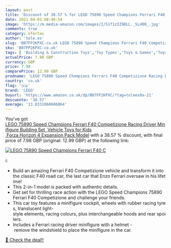```yaml
---
layout: post
title: 'Discount of 38.57 % for LEGO 75890 Speed Champions Ferrari F40 C'
date: 2021-04-01 00:46:54
image: 'https://m.media-amazon.com/images/I/51f1zIZ9DLL._SL400_.jpg'
comments: true
category: ofertas
author: 'tole.es'
slug: 'B07FP2KPXC-co.uk LEGO 75890 Speed Champions Ferrari F40 Competizione...'
sku: 'B07FP2KPXC-co.uk'
tags: [ 'Building & Construction Toys','Toy Types','Toys & Games','Toys Store','lego', ]
actualPrice: 7.98 GBP
currency: GBP
price: 7.98
comparePrice: 12.99 GBP
prodname: 'LEGO 75890 Speed Champions Ferrari F40 Competizione Racing Driver Minifigure Building Set  Vehicle Toys for Kids  Forza Horizon 4 Expansion Pack Model'
country: 'co.uk'
flag: '🇬🇧'
brand: 'LEGO'
buyurl: 'https://www.amazon.co.uk/dp/B07FP2KPXC/?tag=tolees0a-21'
descuento: '38.57'
average: '13.0331060606064'
---
```


You've got [LEGO 75890 Speed Champions Ferrari F40 Competizione Racing Driver Minifigure Building Set  Vehicle Toys for Kids  Forza Horizon 4 Expansion Pack Model](https://www.amazon.co.uk/dp/B07FP2KPXC/?tag=tolees0a-21) with a  38.57 % discount, with final price of 7.98 GBP (original: 12.99 GBP) at the following link:

[![LEGO 75890 Speed Champions Ferrari F40 C](https://m.media-amazon.com/images/I/51f1zIZ9DLL._SL400_.jpg)](https://www.amazon.co.uk/dp/B07FP2KPXC/?tag=tolees0a-21)

ℹ️:

- Build an amazing Ferrari F40 Competizione vehicle and transform it into the classic F40 road car, the last car that Enzo Ferrari oversaw in his lifetime!
- This 2-in-1 model is packed with authentic details.
- Get set for thrilling race action with the LEGO Speed Champions 75890 Ferrari F40 Competizione and challenge your friends.
- This car toy features a minifigure cockpit, wheels with rubber racing tyres, translucent light-style elements, racing colours, plus interchangeable hoods and rear spoilers.
- Includes a Ferrari racing driver minifigure with a helmet - remove the windshield to place the minifigure in the car.

[🛒 Check the deal!!](https://www.amazon.co.uk/dp/B07FP2KPXC/?tag=tolees0a-21)
